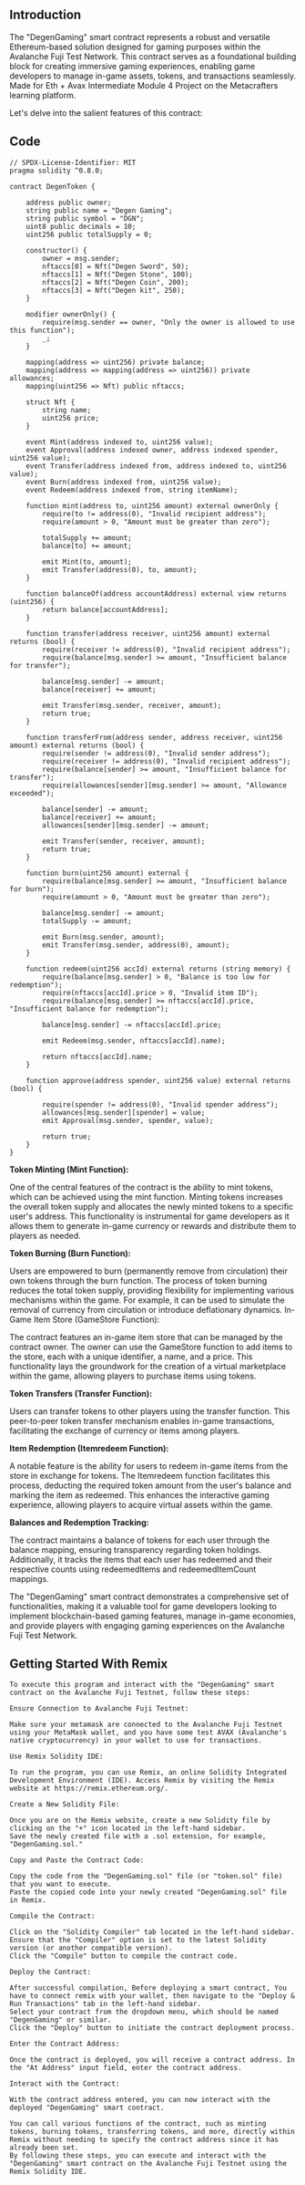 ## Introduction 

The "DegenGaming" smart contract represents a robust and versatile Ethereum-based solution designed for gaming purposes within the Avalanche Fuji Test Network. This contract serves as a foundational building block for creating immersive gaming experiences, enabling game developers to manage in-game assets, tokens, and transactions seamlessly. Made for Eth + Avax Intermediate Module 4 Project on the Metacrafters learning platform.

Let's delve into the salient features of this contract:


## Code
```solidity
// SPDX-License-Identifier: MIT
pragma solidity ^0.8.0;

contract DegenToken {

    address public owner;
    string public name = "Degen Gaming";
    string public symbol = "DGN";
    uint8 public decimals = 10;
    uint256 public totalSupply = 0;

    constructor() {
        owner = msg.sender;
        nftaccs[0] = Nft("Degen Sword", 50);
        nftaccs[1] = Nft("Degen Stone", 100);
        nftaccs[2] = Nft("Degen Coin", 200);
        nftaccs[3] = Nft("Degen kit", 250);
    }

    modifier ownerOnly() {
        require(msg.sender == owner, "Only the owner is allowed to use this function");
        _;
    }

    mapping(address => uint256) private balance;
    mapping(address => mapping(address => uint256)) private allowances;
    mapping(uint256 => Nft) public nftaccs;

    struct Nft {
        string name;
        uint256 price;
    }

    event Mint(address indexed to, uint256 value);
    event Approval(address indexed owner, address indexed spender, uint256 value);
    event Transfer(address indexed from, address indexed to, uint256 value);
    event Burn(address indexed from, uint256 value);
    event Redeem(address indexed from, string itemName);

    function mint(address to, uint256 amount) external ownerOnly {
        require(to != address(0), "Invalid recipient address");
        require(amount > 0, "Amount must be greater than zero");

        totalSupply += amount;
        balance[to] += amount;

        emit Mint(to, amount);
        emit Transfer(address(0), to, amount);
    }

    function balanceOf(address accountAddress) external view returns (uint256) {
        return balance[accountAddress];
    }

    function transfer(address receiver, uint256 amount) external returns (bool) {
        require(receiver != address(0), "Invalid recipient address");
        require(balance[msg.sender] >= amount, "Insufficient balance for transfer");

        balance[msg.sender] -= amount;
        balance[receiver] += amount;

        emit Transfer(msg.sender, receiver, amount);
        return true;
    }

    function transferFrom(address sender, address receiver, uint256 amount) external returns (bool) {
        require(sender != address(0), "Invalid sender address");
        require(receiver != address(0), "Invalid recipient address");
        require(balance[sender] >= amount, "Insufficient balance for transfer");
        require(allowances[sender][msg.sender] >= amount, "Allowance exceeded");

        balance[sender] -= amount;
        balance[receiver] += amount;
        allowances[sender][msg.sender] -= amount;

        emit Transfer(sender, receiver, amount);
        return true;
    }

    function burn(uint256 amount) external {
        require(balance[msg.sender] >= amount, "Insufficient balance for burn");
        require(amount > 0, "Amount must be greater than zero");

        balance[msg.sender] -= amount;
        totalSupply -= amount;

        emit Burn(msg.sender, amount);
        emit Transfer(msg.sender, address(0), amount);
    }

    function redeem(uint256 accId) external returns (string memory) {
        require(balance[msg.sender] > 0, "Balance is too low for redemption");
        require(nftaccs[accId].price > 0, "Invalid item ID");
        require(balance[msg.sender] >= nftaccs[accId].price, "Insufficient balance for redemption");

        balance[msg.sender] -= nftaccs[accId].price;

        emit Redeem(msg.sender, nftaccs[accId].name);

        return nftaccs[accId].name;
    }

    function approve(address spender, uint256 value) external returns (bool) {
        
        require(spender != address(0), "Invalid spender address");
        allowances[msg.sender][spender] = value;
        emit Approval(msg.sender, spender, value);
        
        return true;
    }
}
```

**Token Minting (Mint Function):**

One of the central features of the contract is the ability to mint tokens, which can be achieved using the mint function. Minting tokens increases the overall token supply and allocates the newly minted tokens to a specific user's address. This functionality is instrumental for game developers as it allows them to generate in-game currency or rewards and distribute them to players as needed.

**Token Burning (Burn Function):**

Users are empowered to burn (permanently remove from circulation) their own tokens through the burn function. The process of token burning reduces the total token supply, providing flexibility for implementing various mechanisms within the game. For example, it can be used to simulate the removal of currency from circulation or introduce deflationary dynamics. In-Game Item Store (GameStore Function):

The contract features an in-game item store that can be managed by the contract owner. The owner can use the GameStore function to add items to the store, each with a unique identifier, a name, and a price. This functionality lays the groundwork for the creation of a virtual marketplace within the game, allowing players to purchase items using tokens.

**Token Transfers (Transfer Function):**

Users can transfer tokens to other players using the transfer function. This peer-to-peer token transfer mechanism enables in-game transactions, facilitating the exchange of currency or items among players.

**Item Redemption (Itemredeem Function):**

A notable feature is the ability for users to redeem in-game items from the store in exchange for tokens. The Itemredeem function facilitates this process, deducting the required token amount from the user's balance and marking the item as redeemed. This enhances the interactive gaming experience, allowing players to acquire virtual assets within the game.

**Balances and Redemption Tracking:**

The contract maintains a balance of tokens for each user through the balance mapping, ensuring transparency regarding token holdings. Additionally, it tracks the items that each user has redeemed and their respective counts using redeemedItems and redeemedItemCount mappings.

The "DegenGaming" smart contract demonstrates a comprehensive set of functionalities, making it a valuable tool for game developers looking to implement blockchain-based gaming features, manage in-game economies, and provide players with engaging gaming experiences on the Avalanche Fuji Test Network.

## Getting Started With Remix
```solidity
To execute this program and interact with the "DegenGaming" smart contract on the Avalanche Fuji Testnet, follow these steps:

Ensure Connection to Avalanche Fuji Testnet:

Make sure your metamask are connected to the Avalanche Fuji Testnet using your MetaMask wallet, and you have some test AVAX (Avalanche's native cryptocurrency) in your wallet to use for transactions.

Use Remix Solidity IDE:

To run the program, you can use Remix, an online Solidity Integrated Development Environment (IDE). Access Remix by visiting the Remix website at https://remix.ethereum.org/.

Create a New Solidity File:

Once you are on the Remix website, create a new Solidity file by clicking on the "+" icon located in the left-hand sidebar.
Save the newly created file with a .sol extension, for example, "DegenGaming.sol."

Copy and Paste the Contract Code:

Copy the code from the "DegenGaming.sol" file (or "token.sol" file) that you want to execute.
Paste the copied code into your newly created "DegenGaming.sol" file in Remix.

Compile the Contract:

Click on the "Solidity Compiler" tab located in the left-hand sidebar.
Ensure that the "Compiler" option is set to the latest Solidity version (or another compatible version).
Click the "Compile" button to compile the contract code.

Deploy the Contract:

After successful compilation, Before deploying a smart contract, You have to connect remix with your wallet, then navigate to the "Deploy & Run Transactions" tab in the left-hand sidebar.
Select your contract from the dropdown menu, which should be named "DegenGaming" or similar.
Click the "Deploy" button to initiate the contract deployment process.

Enter the Contract Address:

Once the contract is deployed, you will receive a contract address. In the "At Address" input field, enter the contract address.

Interact with the Contract:

With the contract address entered, you can now interact with the deployed "DegenGaming" smart contract.

You can call various functions of the contract, such as minting tokens, burning tokens, transferring tokens, and more, directly within Remix without needing to specify the contract address since it has already been set.
By following these steps, you can execute and interact with the "DegenGaming" smart contract on the Avalanche Fuji Testnet using the Remix Solidity IDE.
```
